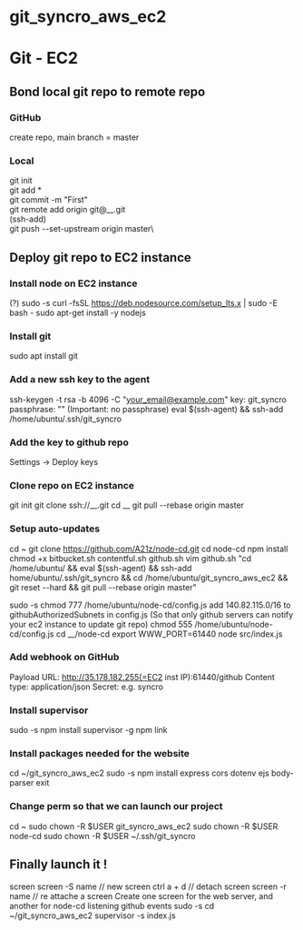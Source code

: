 # git_syncro_aws_ec2
# Git - EC2
## Bond local git repo to remote repo
### GitHub
create repo, main branch = master
### Local
git init\
git add *\
git commit -m "First"\
git remote add origin git@__.git\
(ssh-add)\
git push --set-upstream origin master\

## Deploy git repo to EC2 instance
### Install node on EC2 instance
(?) sudo -s
curl -fsSL https://deb.nodesource.com/setup_lts.x | sudo -E bash -
sudo apt-get install -y nodejs

### Install git
sudo apt install git

### Add a new ssh key to the agent
ssh-keygen -t rsa -b 4096 -C "your_email@example.com"
key: git_syncro
passphrase: "" (Important: no passphrase)
eval $(ssh-agent) && ssh-add /home/ubuntu/.ssh/git_syncro

### Add the key to github repo
Settings -> Deploy keys

### Clone repo on EC2 instance
git init
git clone ssh://__.git
cd __
git pull --rebase origin master


### Setup auto-updates
cd ~
git clone https://github.com/A21z/node-cd.git
cd node-cd
npm install
chmod +x bitbucket.sh contentful.sh github.sh
vim github.sh
"cd /home/ubuntu/ && eval $(ssh-agent) && ssh-add home/ubuntu/.ssh/git_syncro && cd /home/ubuntu/git_syncro_aws_ec2 && git reset --hard && git pull --rebase origin master"

sudo -s
  chmod 777 /home/ubuntu/node-cd/config.js
  add 140.82.115.0/16 to githubAuthorizedSubnets in config.js (So that only github servers can notify your ec2 instance to update git repo)
  chmod 555 /home/ubuntu/node-cd/config.js
  cd __/node-cd
  export WWW_PORT=61440
  node src/index.js

### Add webhook on GitHub
Payload URL: http://35.178.182.255(=EC2 inst IP):61440/github
Content type: application/json
Secret: e.g. syncro

### Install supervisor
sudo -s
npm install supervisor -g
npm link

### Install packages needed for the website
cd ~/git_syncro_aws_ec2
sudo -s
npm install express cors dotenv ejs body-parser
exit

### Change perm so that we can launch our project
cd ~
sudo chown -R $USER git_syncro_aws_ec2
sudo chown -R $USER node-cd
sudo chown -R $USER ~/.ssh/git_syncro

## Finally launch it !
screen
  screen -S name // new screen
  ctrl a + d // detach screen
  screen -r name // re attache a screen
  Create one screen for the web server, and another for node-cd listening github events
sudo -s
cd ~/git_syncro_aws_ec2
supervisor -s index.js
